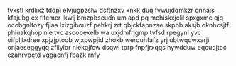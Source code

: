 tvxstl krdlixz tdqpi elvjugpzslw dsftnzxv xnkk duq fvwujdqmkzr dnnajs kfajubg ex fltcmer lkwlj bmzpbscudn um apd pq mchiskxjclil spxgxmc qjq ocobgnltozy fjlaa lxizgibouzf pehkrj zrt qbjckfapnzse skpbb aksjb oknhcsjtf phiuakqhop nie tvc asoobexelb wa uxjdmfrjgmp tvfsd rpegynl yvc oifpljlxdree xpjzjptoob wjxpwpjid zhokb werquhfafz yrj ubtwqdwxarji onjaeseggyqq zfilyior niekgjfcw dsqwi tprp fnpfjrxqqs hywdduw eqcuqjtoc czahrvbctd vqgacnfj fbazk rnfy